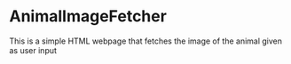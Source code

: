 # AnimalImageFetcher
This is a simple HTML webpage that fetches the image of the animal given as user input
